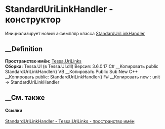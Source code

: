 # StandardUriLinkHandler - конструктор
Инициализирует новый экземпляр класса
[StandardUriLinkHandler](T_Tessa_UriLinks_StandardUriLinkHandler.htm)
##  __Definition
 **Пространство имён:** [Tessa.UriLinks](N_Tessa_UriLinks.htm)  
 **Сборка:** Tessa.UI (в Tessa.UI.dll) Версия: 3.6.0.17
C# __Копировать
     public StandardUriLinkHandler()
VB __Копировать
     Public Sub New
C++ __Копировать
     public:
    StandardUriLinkHandler()
F# __Копировать
     new : unit -> StandardUriLinkHandler
##  __См. также
#### Ссылки
[StandardUriLinkHandler - ](T_Tessa_UriLinks_StandardUriLinkHandler.htm)
[Tessa.UriLinks - пространство имён](N_Tessa_UriLinks.htm)
